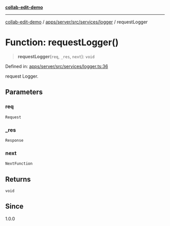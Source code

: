 [**collab-edit-demo**](../../../../../../README.md)

***

[collab-edit-demo](../../../../../../README.md) / [apps/server/src/services/logger](../README.md) / requestLogger

# Function: requestLogger()

> **requestLogger**(`req`, `_res`, `next`): `void`

Defined in: [apps/server/src/services/logger.ts:36](https://github.com/austyle-io/pub-sub-demo/blob/00b2f1e9b947d5e964db5c3be9502513c4374263/apps/server/src/services/logger.ts#L36)

request Logger.

## Parameters

### req

`Request`

### \_res

`Response`

### next

`NextFunction`

## Returns

`void`

## Since

1.0.0
